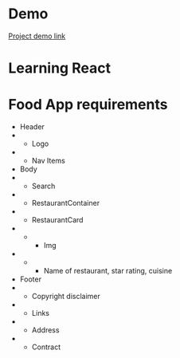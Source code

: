 # Demo

<a href="https://eatup-varindersingh6885.netlify.app/" target="blank">Project demo link</a>

# Learning React

# Food App requirements

- Header
- - Logo
- - Nav Items
- Body
- - Search
- - RestaurantContainer
- - RestaurantCard
- - - Img
- - - Name of restaurant, star rating, cuisine
- Footer
- - Copyright disclaimer
- - Links
- - Address
- - Contract
